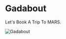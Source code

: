 # Gadabout

Let's Book A Trip To MARS.

![Gadabout](https://github.com/udasitharani/gadabout-flutter/blob/master/gadabout.gif)
